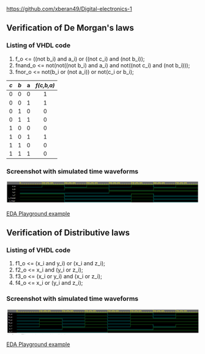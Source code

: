 https://github.com/xberan49/Digital-electronics-1

## Verification of De Morgan's laws ##

### Listing of VHDL code ###

1.    f_o  <= ((not b_i) and a_i) or ((not c_i) and (not b_i));
2.    fnand_o <= not(not((not b_i) and a_i) and not((not c_i) and (not b_i)));
3.    fnor_o <= not(b_i or (not a_i)) or not(c_i or b_i);

| *c* | *b* |**a** | *f(c,b,a)* |
| :-: | :-: | :-: | :-: |
| 0 | 0 | 0 | 1 |
| 0 | 0 | 1 | 1 |
| 0 | 1 | 0 | 0 |
| 0 | 1 | 1 | 0 |
| 1 | 0 | 0 | 0 |
| 1 | 0 | 1 | 1 |
| 1 | 1 | 0 | 0 |
| 1 | 1 | 1 | 0 |

### Screenshot with simulated time waveforms ###
![Screenshot with simulated time waveforms](https://github.com/xberan49/Digital-electronics-1/blob/main/Labs/01-gates/images/De_Morgans.png)

[EDA Playground example](https://www.edaplayground.com/x/8KYY)



## Verification of Distributive laws ##

### Listing of VHDL code ###

1. f1_o <= (x_i and y_i) or (x_i and z_i);
2. f2_o <= x_i and (y_i or z_i);
3. f3_o <= (x_i or y_i) and (x_i or z_i);
4. f4_o <= x_i or (y_i and z_i);

### Screenshot with simulated time waveforms ###
![Screenshot with simulated time waveforms](https://github.com/xberan49/Digital-electronics-1/blob/main/Labs/01-gates/images/Distributive.png)

[EDA Playground example](https://www.edaplayground.com/x/FLfZ)

